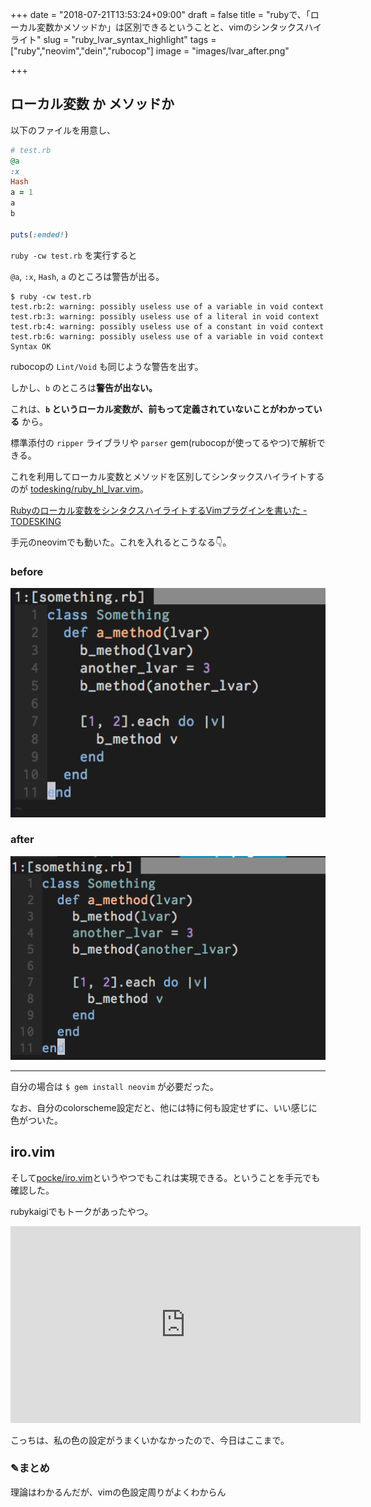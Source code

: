+++
date = "2018-07-21T13:53:24+09:00"
draft = false
title = "rubyで、「ローカル変数かメソッドか」は区別できるということと、vimのシンタックスハイライト"
slug = "ruby_lvar_syntax_highlight"
tags = ["ruby","neovim","dein","rubocop"]
image = "images/lvar_after.png"

+++

<!--more-->

## ローカル変数 か メソッドか

以下のファイルを用意し、

```ruby
# test.rb
@a
:x
Hash
a = 1
a
b

puts(:ended!)
```

`ruby -cw test.rb` を実行すると

`@a`, `:x`, `Hash`, `a` のところは警告が出る。

```shellscript
$ ruby -cw test.rb
test.rb:2: warning: possibly useless use of a variable in void context
test.rb:3: warning: possibly useless use of a literal in void context
test.rb:4: warning: possibly useless use of a constant in void context
test.rb:6: warning: possibly useless use of a variable in void context
Syntax OK
```

rubocopの `Lint/Void` も同じような警告を出す。

しかし、`b` のところは**警告が出ない。**

これは、**`b` というローカル変数が、前もって定義されていないことがわかっている** から。

標準添付の `ripper` ライブラリや `parser` gem(rubocopが使ってるやつ)で解析できる。

これを利用してローカル変数とメソッドを区別してシンタックスハイライトするのが [todesking/ruby_hl_lvar.vim](https://github.com/todesking/ruby_hl_lvar.vim)。

<a class="embedly-card" data-card-key="6f257114b6df4413a3f5872a7e143278" data-card-controls="0" data-card-type="article-full" href="http://www.todesking.com/blog/2014-04-29-highlight-ruby-local-variables-in-vim/">Rubyのローカル変数をシンタクスハイライトするVimプラグインを書いた - TODESKING</a>
<script async src="//cdn.embedly.com/widgets/platform.js" charset="UTF-8"></script>


手元のneovimでも動いた。これを入れるとこうなる👇。

### before

<img alt="ruby neovim lvar before" src="/images/lvar_before.png" width=600>

### after

<img alt="ruby neovim lvar before" src="/images/lvar_after.png" width=600>


---

自分の場合は `$ gem install neovim` が必要だった。

なお、自分のcolorscheme設定だと、他には特に何も設定せずに、いい感じに色がついた。


## iro.vim

そして[pocke/iro.vim](https://github.com/pocke/iro.vim)というやつでもこれは実現できる。ということを手元でも確認した。

rubykaigiでもトークがあったやつ。

<iframe width="560" height="315" src="https://www.youtube.com/embed/8tarr2k0kMI?start=793" frameborder="0" allow="autoplay; encrypted-media" allowfullscreen></iframe>


こっちは、私の色の設定がうまくいかなかったので、今日はここまで。

### ✎まとめ

理論はわかるんだが、vimの色設定周りがよくわからん
